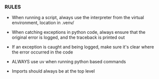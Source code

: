 ### RULES

* When running a script, always use the interpreter from the virtual environment, location in .venv/

* When catching exceptions in python code, always ensure that the original error is logged, and the traceback is printed out

* If an exception is caught and being logged, make sure it's clear where the error occurred in the code

* ALWAYS use uv when running python based commands

* Imports should always be at the top level